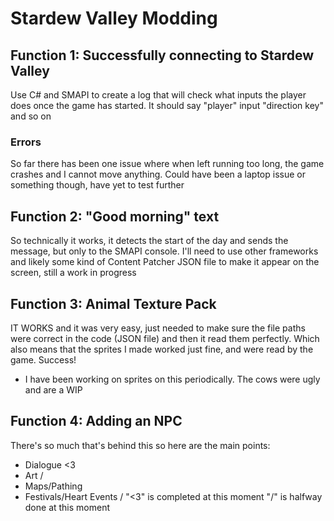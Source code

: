 # Stardew Valley Modding
## Function 1: Successfully connecting to Stardew Valley 
Use C# and SMAPI to create a log that will check what inputs the player does once the game has started. It should say "player" input "direction key" and so on
### Errors
So far there has been one issue where when left running too long, the game crashes and I cannot move anything. Could have been a laptop issue or something though, have yet to test further
## Function 2: "Good morning" text
So technically it works, it detects the start of the day and sends the message, but only to the SMAPI console. I'll need to use other frameworks and likely some kind of Content Patcher JSON file to make it appear on the screen, still a work in progress
## Function 3: Animal Texture Pack
IT WORKS and it was very easy, just needed to make sure the file paths were correct in the code (JSON file) and then it read them perfectly. Which also means that the sprites I made worked just fine, and were read by the game. Success!
* I have been working on sprites on this periodically. The cows were ugly and are a WIP
## Function 4: Adding an NPC
There's so much that's behind this so here are the main points:
* Dialogue <3
* Art /
* Maps/Pathing
* Festivals/Heart Events /
"<3" is completed at this moment
"/" is halfway done at this moment

